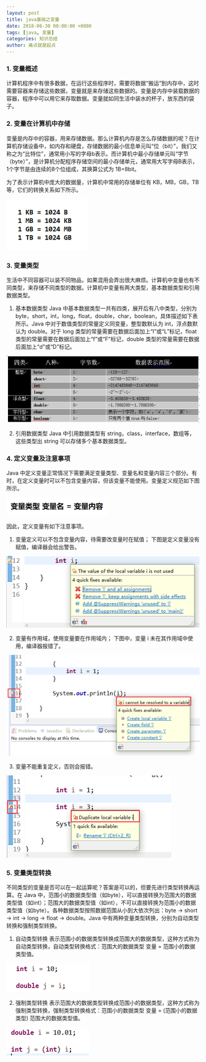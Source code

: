 ```yaml
---
layout: post
title: java基础之变量
date: 2018-06-30 00:00:00 +0800
tags: [java, 变量]
categories: 知识总结
author: 痛点就是起点
---
```

### 1. 变量概述
计算机程序中有很多数据，在运行这些程序时，需要将数据“搬运”到内存中，这时需要容器来存储这些数据，变量就是来存储这些数据的。变量是内存中装载数据的容器，程序中可以用它来存取数据。变量就如同生活中装水的杯子，放东西的袋子。

### 2. 变量在计算机中存储
变量是内存中的容器，用来存储数据。那么计算机内存是怎么存储数据的呢？在计算机存储设备中，如内存和硬盘，存储数据的最小信息单元叫“位（bit）”，我们又称之为“比特位”，通常用小写的字母b表示。而计算机中最小存储单元叫“字节（byte）”，是计算机分配程序存储空间的最小存储单元，通常用大写字母B表示，1个字节是由连续的8个位组成，其换算公式为 1B=8bit。

为了表示计算机中庞大的数据量，计算机中常用的存储单位有 KB，MB，GB，TB 等，它们的转换关系如下所示。

![](/images/2018/XvI8oS7e626foZUvFZFN85U2.png)

### 3. 变量类型
生活中不同容器可以装不同物品，如果混用会弄出很大麻烦。计算机中变量也有不同类型，来存储不同类型的数据。计算机中变量有两大类型，基本数据类型和引用数据类型。

1. 基本数据类型
Java 中基本数据类型一共有四类，展开后有八中类型，分别为 byte，short，int，long，float，double，char，boolean，具体描述如下表所示。Java 中对于数值类型的常量定义同变量，整型数默认为 int，浮点数默认为 double。对于 long 类型的常量需要在数据后面加上“l”或“L”标记，float 类型的常量需要在数据后面加上“f”或“F”标记，double 类型的常量需要在数据后面加上“d”或“D”标记。

![](/images/2018/47CSgKQtLHfxjZJ-wz7yjtmM.png)

2. 引用数据类型
Java 中引用数据类型有 string，class，interface，数组等，这些类型出 string 可以存储多个基本数据类型。

### 4. 定义变量及注意事项
Java 中定义变量正常情况下需要满足变量类型、变量名和变量内容三个部分。有时，在定义变量时可以不包含变量内容，但该变量不能使用。变量定义规范如下图所示。

![](/images/2018/Pt2829Ah1NkHUOLCZCUvUUjV.png)

因此，定义变量有如下注意事项。
1. 变量定义可以不包含变量内容，待需要改变量时在赋值；
下图是定义变量没有赋值，编译器会给出警告。

![](/images/2018/VYghY4Iou48lXGdTXDj-gMn8.png)

2. 变量有作用域，使用变量要在作用域内；
下图中，变量 i 未在其作用域中使用，编译器报错了。

![](/images/2018/9Qe2oVGWsl2lZNYgVBlA22KR.png)

3. 变量不能重复定义，否则会报错。

![](/images/2018/UClRdJSYqHy4pueNnZCg2k9-.png)

### 5. 变量类型转换
不同类型的变量是否可以在一起运算呢？答案是可以的，但要先进行类型转换再运算。在 Java 中，范围小的数据类型值（如byte），可以直接转换为范围大的数据类型值（如int）；范围大的数据类型值（如int），不可以直接转换为范围小的数据类型值（如byte）。各种数据类型按照数据范围从小到大依次列出：byte -> short -> int -> long -> float -> double。Java 中有两种变量类型转换，分别为自动类型转换和强制类型转换。

1. 自动类型转换
表示范围小的数据类型转换成范围大的数据类型，这种方式称为自动类型转换，自动类型转换格式：范围大的数据类型 变量 = 范围小的数据类型值。

![](/images/2018/WxfnYLVJSye-2NuEZhPuzyk6.png)

2. 强制类型转换
表示范围大的数据类型转换成范围小的数据类型，这种方式称为强制类型转换，强制类型转换格式：范围小的数据类型 变量 = (范围小的数据类型) 范围大的数据类型值。

![](/images/2018/8a60ayHyCeMMxJqD3CAtrqkP.png)
